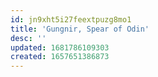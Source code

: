 ```yaml
---
id: jn9xht5i27feextpuzg8mo1
title: 'Gungnir, Spear of Odin'
desc: ''
updated: 1681786109303
created: 1657651386873
---
```

